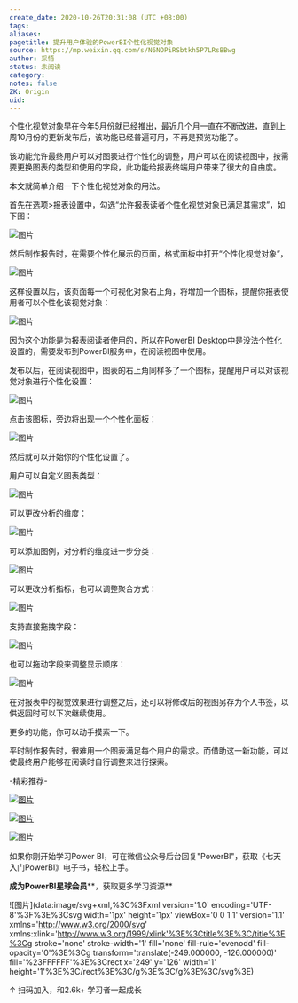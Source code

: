 ```yaml
---
create_date: 2020-10-26T20:31:08 (UTC +08:00)
tags:
aliases:
pagetitle: 提升用户体验的PowerBI个性化视觉对象
source: https://mp.weixin.qq.com/s/N6NOPiRSbtkh5P7LRsBBwg
author: 采悟
status: 未阅读
category:
notes: false
ZK: Origin
uid:
---
```


个性化视觉对象早在今年5月份就已经推出，最近几个月一直在不断改进，直到上周10月份的更新发布后，该功能已经普遍可用，不再是预览功能了。

该功能允许最终用户可以对图表进行个性化的调整，用户可以在阅读视图中，按需要更换图表的类型和使用的字段，此功能给报表终端用户带来了很大的自由度。

本文就简单介绍一下个性化视觉对象的用法。

首先在选项>报表设置中，勾选“允许报表读者个性化视觉对象已满足其需求”，如下图：  

![图片](https://mmbiz.qpic.cn/mmbiz_png/aHEbZtANQJOJ3jia0ZI5Zc4xnmgricA2S2Tpbt61xBJrSu1wrmA2uq6ZJtamzcS0jYBG8aI1oKEncXW6W6OcScow/640?wx_fmt=png&wxfrom=5&wx_lazy=1&wx_co=1)

然后制作报告时，在需要个性化展示的页面，格式面板中打开“个性化视觉对象”，  

![图片](https://mmbiz.qpic.cn/mmbiz_png/aHEbZtANQJOJ3jia0ZI5Zc4xnmgricA2S2DoGMIiaEbmXTJxNQYahSStPa5ZVvMFHic6B49a9tSCtHriccyBOOD9aFQ/640?wx_fmt=png&wxfrom=5&wx_lazy=1&wx_co=1)

这样设置以后，该页面每一个可视化对象右上角，将增加一个图标，提醒你报表使用者可以个性化该视觉对象：

![图片](https://mmbiz.qpic.cn/mmbiz_png/aHEbZtANQJOJ3jia0ZI5Zc4xnmgricA2S210hh2lLVRfvhDb8hcCYqh3p1oJAehfOHahzNJU0EMiaWkXdaVCfftyg/640?wx_fmt=png&wxfrom=5&wx_lazy=1&wx_co=1)

因为这个功能是为报表阅读者使用的，所以在PowerBI Desktop中是没法个性化设置的，需要发布到PowerBI服务中，在阅读视图中使用。

发布以后，在阅读视图中，图表的右上角同样多了一个图标，提醒用户可以对该视觉对象进行个性化设置：  

![图片](https://mmbiz.qpic.cn/mmbiz_png/aHEbZtANQJOJ3jia0ZI5Zc4xnmgricA2S2cyBG47U6B9CnYRAwQSPAu06dVoF5MFSBFAcibrVBYLp6OqJ3qLJ80yg/640?wx_fmt=png&wxfrom=5&wx_lazy=1&wx_co=1)

点击该图标，旁边将出现一个个性化面板：

![图片](https://mmbiz.qpic.cn/mmbiz_png/aHEbZtANQJOJ3jia0ZI5Zc4xnmgricA2S2m3uY5mAXFGNLF7zJUQ5gaSTzgI4fKicHNrjwb9EOVXoeDG1QHa231Og/640?wx_fmt=png&wxfrom=5&wx_lazy=1&wx_co=1)

然后就可以开始你的个性化设置了。  

用户可以自定义图表类型：  

![图片](https://mmbiz.qpic.cn/mmbiz_gif/aHEbZtANQJOJ3jia0ZI5Zc4xnmgricA2S2MTmuyFt3qF65m92pq0rqBH5ID1AdA0sRb6TMicQlbnR0bnic4icwtcOIQ/640?wx_fmt=gif&wxfrom=5&wx_lazy=1)

可以更改分析的维度：  

![图片](https://mmbiz.qpic.cn/mmbiz_gif/aHEbZtANQJOJ3jia0ZI5Zc4xnmgricA2S222OSRh0KBsVp0dSRAibXMO8PTh1VlNnELPRAwEwCDdt2Wv3vAUR8quQ/640?wx_fmt=gif&wxfrom=5&wx_lazy=1)

可以添加图例，对分析的维度进一步分类：

![图片](https://mmbiz.qpic.cn/mmbiz_gif/aHEbZtANQJOJ3jia0ZI5Zc4xnmgricA2S2Cec7WnpsZsrLbPGpescpbbexpOLbyjWRia6FWrcWCqODX4XTjg6UE9w/640?wx_fmt=gif&wxfrom=5&wx_lazy=1)

可以更改分析指标，也可以调整聚合方式：

![图片](https://mmbiz.qpic.cn/mmbiz_gif/aHEbZtANQJOJ3jia0ZI5Zc4xnmgricA2S24yOQIqKvvB1ibJaQA9vmPNrJIRuka0l4pPQbCmgibQDZBEkfv7lBNerQ/640?wx_fmt=gif&wxfrom=5&wx_lazy=1)

支持直接拖拽字段：

![图片](https://mmbiz.qpic.cn/mmbiz_gif/aHEbZtANQJOJ3jia0ZI5Zc4xnmgricA2S2InV2J98vgicex4jibb8JY3DKkBdUtX0j8wwzgU0leR7nibuJibkvYsbjZQ/640?wx_fmt=gif&wxfrom=5&wx_lazy=1)

也可以拖动字段来调整显示顺序：  

![图片](https://mmbiz.qpic.cn/mmbiz_gif/aHEbZtANQJOJ3jia0ZI5Zc4xnmgricA2S2icV1yq6mU50eOqA4SVXI0SewJdjE7Guib7MROXbShwUHmfSbbhlhrlJw/640?wx_fmt=gif&wxfrom=5&wx_lazy=1)

在对报表中的视觉效果进行调整之后，还可以将修改后的视图另存为个人书签，以供返回时可以下次继续使用。

更多的功能，你可以动手摸索一下。

平时制作报告时，很难用一个图表满足每个用户的需求。而借助这一新功能，可以使最终用户能够在阅读时自行调整来进行探索。

\-精彩推荐-

[![图片](https://mmbiz.qpic.cn/mmbiz_jpg/aHEbZtANQJP8Cvmfx7v8oUqdoQaMmuDAG2GibhzIydz7aGIyMr9drbJx6vevzfXib5D6NFtuR4Qu3TVQibQRqrVWg/640?wx_fmt=jpeg&wxfrom=5&wx_lazy=1&wx_co=1)](http://mp.weixin.qq.com/s?__biz=MzA4MzQwMjY4MA==&mid=2484072121&idx=1&sn=4b6b96811e263c4079f606cfab14976f&chksm=8e0c446eb97bcd7876ffa2d5bb5feae5c175353d1e957b72ae3732ad67c89a6f9f42c61af833&scene=21#wechat_redirect)

[![图片](https://mmbiz.qpic.cn/mmbiz_jpg/aHEbZtANQJMst6LMfyIX5sg2QmEtLfjxR5h1x8nrN7ibw97H9HjLSB59iaf2JLMtwY8OUcKiacK35ybYfpaoVNuGQ/640?wx_fmt=jpeg&wxfrom=5&wx_lazy=1&wx_co=1)](http://mp.weixin.qq.com/s?__biz=MzA4MzQwMjY4MA==&mid=2484071399&idx=1&sn=44b4ba20c1cbe657f77b6c8d144b2b30&chksm=8e0c4130b97bc826d87746723f940404ce82ac9ebb38572bbfb1a89d7a48aaa750dffd92a28d&scene=21#wechat_redirect)

[![图片](https://mmbiz.qpic.cn/mmbiz_jpg/aHEbZtANQJNCQ4pzSiaQOMPia6kNbbF0gtHORfNDsk1ibQ1luXtyibbDsnnwJXvdSpKwfPlcJCZSlvWYOK6p6VGeqw/640?wx_fmt=jpeg&wxfrom=5&wx_lazy=1&wx_co=1)](http://mp.weixin.qq.com/s?__biz=MzA4MzQwMjY4MA==&mid=2484070526&idx=1&sn=fd4131317654df2ee7619cfc58e2987c&chksm=8e0c42a9b97bcbbff556f8cb013259a7981c0847d4ea656d63af3a438af3aa33a38974d7145a&scene=21#wechat_redirect)

如果你刚开始学习Power BI，可在微信公众号后台回复"PowerBI"，获取《七天入门PowerBI》电子书，轻松上手。

**成为PowerBI星球会员****，获取更多学习资源**

![图片](data:image/svg+xml,%3C%3Fxml version='1.0' encoding='UTF-8'%3F%3E%3Csvg width='1px' height='1px' viewBox='0 0 1 1' version='1.1' xmlns='http://www.w3.org/2000/svg' xmlns:xlink='http://www.w3.org/1999/xlink'%3E%3Ctitle%3E%3C/title%3E%3Cg stroke='none' stroke-width='1' fill='none' fill-rule='evenodd' fill-opacity='0'%3E%3Cg transform='translate(-249.000000, -126.000000)' fill='%23FFFFFF'%3E%3Crect x='249' y='126' width='1' height='1'%3E%3C/rect%3E%3C/g%3E%3C/g%3E%3C/svg%3E)

↑ 扫码加入，和2.6k+ 学习者一起成长
